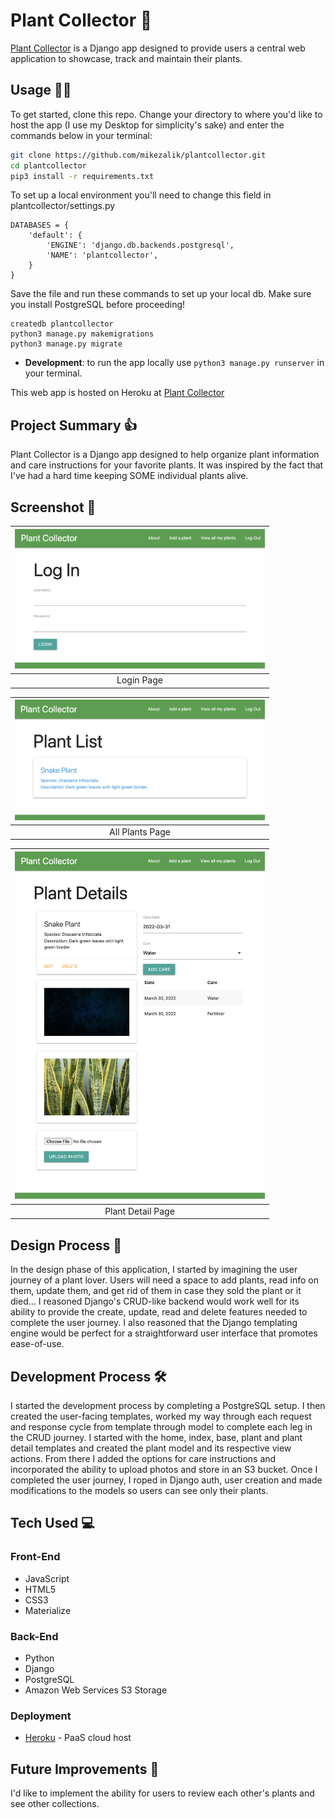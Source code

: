 # Plant Collector 🌿

[Plant Collector](https://plant-collections.herokuapp.com/) is a Django app designed to provide users a central web application to showcase, track and maintain their plants.

## Usage 👩‍💻

To get started, clone this repo. Change your directory to where you'd like to host the app (I use my Desktop for simplicity's sake) and enter the commands below in your terminal:

```bash
git clone https://github.com/mikezalik/plantcollector.git
cd plantcollector
pip3 install -r requirements.txt
```

To set up a local environment you'll need to change this field in plantcollector/settings.py

```
DATABASES = {
    'default': {
        'ENGINE': 'django.db.backends.postgresql',
        'NAME': 'plantcollector',
    }
}
```

Save the file and run these commands to set up your local db. Make sure you install PostgreSQL before proceeding!

```
createdb plantcollector
python3 manage.py makemigrations
python3 manage.py migrate

```

- **Development**: to run the app locally use `python3 manage.py runserver` in your terminal.

This web app is hosted on Heroku at [Plant Collector](https://plant-collections.herokuapp.com/)

## Project Summary 👍

Plant Collector is a Django app designed to help organize plant information and care instructions for your favorite plants. It was inspired by the fact that I've had a hard time keeping SOME individual plants alive.

## Screenshot 📸

| <img alt="Landing Page" src="public/login.png" width="400"> |
| :---------------------------------------------------------: |
|                         Login Page                          |

| <img alt="Landing Page" src="public/view_all.png" width="400"> |
| :------------------------------------------------------------: |
|                        All Plants Page                         |

| <img alt="Landing Page" src="public/plant_details.png" width="400"> |
| :-----------------------------------------------------------------: |
|                          Plant Detail Page                          |

## Design Process 📐

In the design phase of this application, I started by imagining the user journey of a plant lover. Users will need a space to add plants, read info on them, update them, and get rid of them in case they sold the plant or it died... I reasoned Django's CRUD-like backend would work well for its ability to provide the create, update, read and delete features needed to complete the user journey. I also reasoned that the Django templating engine would be perfect for a straightforward user interface that promotes ease-of-use.

## Development Process 🛠

I started the development process by completing a PostgreSQL setup. I then created the user-facing templates, worked my way through each request and response cycle from template through model to complete each leg in the CRUD journey. I started with the home, index, base, plant and plant detail templates and created the plant model and its respective view actions. From there I added the options for care instructions and incorporated the ability to upload photos and store in an S3 bucket. Once I completed the user journey, I roped in Django auth, user creation and made modifications to the models so users can see only their plants.

## Tech Used 💻

### Front-End

- JavaScript
- HTML5
- CSS3
- Materialize

### Back-End

- Python
- Django
- PostgreSQL
- Amazon Web Services S3 Storage

### Deployment

- [Heroku](https://heroku.com) - PaaS cloud host

## Future Improvements 🚀

I'd like to implement the ability for users to review each other's plants and see other collections.
